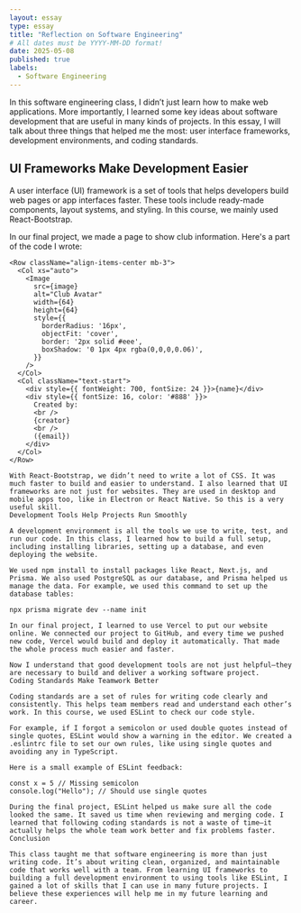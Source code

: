```yaml
---
layout: essay
type: essay
title: "Reflection on Software Engineering"
# All dates must be YYYY-MM-DD format!
date: 2025-05-08
published: true
labels:
  - Software Engineering
---
```


In this software engineering class, I didn’t just learn how to make web applications. More importantly, I learned some key ideas about software development that are useful in many kinds of projects. In this essay, I will talk about three things that helped me the most: user interface frameworks, development environments, and coding standards.

## UI Frameworks Make Development Easier

A user interface (UI) framework is a set of tools that helps developers build web pages or app interfaces faster. These tools include ready-made components, layout systems, and styling. In this course, we mainly used React-Bootstrap.

In our final project, we made a page to show club information. Here's a part of the code I wrote:

```tsx
<Row className="align-items-center mb-3">
  <Col xs="auto">
    <Image
      src={image}
      alt="Club Avatar"
      width={64}
      height={64}
      style={{
        borderRadius: '16px',
        objectFit: 'cover',
        border: '2px solid #eee',
        boxShadow: '0 1px 4px rgba(0,0,0,0.06)',
      }}
    />
  </Col>
  <Col className="text-start">
    <div style={{ fontWeight: 700, fontSize: 24 }}>{name}</div>
    <div style={{ fontSize: 16, color: '#888' }}>
      Created by:
      <br />
      {creator}
      <br />
      ({email})
    </div>
  </Col>
</Row>

With React-Bootstrap, we didn’t need to write a lot of CSS. It was much faster to build and easier to understand. I also learned that UI frameworks are not just for websites. They are used in desktop and mobile apps too, like in Electron or React Native. So this is a very useful skill.
Development Tools Help Projects Run Smoothly

A development environment is all the tools we use to write, test, and run our code. In this class, I learned how to build a full setup, including installing libraries, setting up a database, and even deploying the website.

We used npm install to install packages like React, Next.js, and Prisma. We also used PostgreSQL as our database, and Prisma helped us manage the data. For example, we used this command to set up the database tables:

npx prisma migrate dev --name init

In our final project, I learned to use Vercel to put our website online. We connected our project to GitHub, and every time we pushed new code, Vercel would build and deploy it automatically. That made the whole process much easier and faster.

Now I understand that good development tools are not just helpful—they are necessary to build and deliver a working software project.
Coding Standards Make Teamwork Better

Coding standards are a set of rules for writing code clearly and consistently. This helps team members read and understand each other’s work. In this course, we used ESLint to check our code style.

For example, if I forgot a semicolon or used double quotes instead of single quotes, ESLint would show a warning in the editor. We created a .eslintrc file to set our own rules, like using single quotes and avoiding any in TypeScript.

Here is a small example of ESLint feedback:

const x = 5 // Missing semicolon
console.log("Hello"); // Should use single quotes

During the final project, ESLint helped us make sure all the code looked the same. It saved us time when reviewing and merging code. I learned that following coding standards is not a waste of time—it actually helps the whole team work better and fix problems faster.
Conclusion

This class taught me that software engineering is more than just writing code. It’s about writing clean, organized, and maintainable code that works well with a team. From learning UI frameworks to building a full development environment to using tools like ESLint, I gained a lot of skills that I can use in many future projects. I believe these experiences will help me in my future learning and career.
